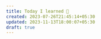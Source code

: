 ```yaml
---
title: Today I learned 📙
created: 2023-07-26T21:45:14+05:30
updated: 2023-11-13T18:00:07+05:30
draft: true
---
```

